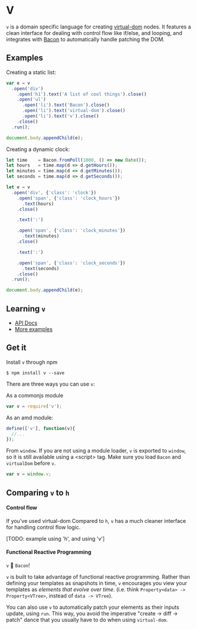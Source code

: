 # V

`v` is a domain specific language for creating [virtual-dom](https://github.com/Matt-Esch/virtual-dom) nodes.
It features a clean interface for dealing with control flow like if/else, and looping,
and integrates with [Bacon](https://github.com/baconjs/bacon.js) to automatically handle patching the DOM.


## Examples

Creating a static list:
```javascript
var e = v
  .open('div')
    .open('h1').text('A list of cool things').close()
    .open('ul')
      .open('li').text('Bacon').close()
      .open('li').text('virtual-dom').close()
      .open('li').text('v').close()
    .close()
  .run();

document.body.appendChild(e);
```

Creating a dynamic clock:
```javascript
let time    = Bacon.fromPoll(1000, () => new Date());
let hours   = time.map(d => d.getHours());
let minutes = time.map(d => d.getMinutes());
let seconds = time.map(d => d.getSeconds());

let e = v
  .open('div', {'class': 'clock'})
    .open('span', {'class': 'clock_hours'})
      .text(hours)
    .close()

    .text(':')

    .open('span', {'class': 'clock_minutes'})
      .text(minutes)
    .close()

    .text(':')

    .open('span', {'class': 'clock_seconds'})
      .text(seconds)
    .close()
  .run();

document.body.appendChild(e);
```


## Learning `v`

* [API Docs](docs/api.md)
* [More examples](examples)


## Get it
Install `v` through npm
```
$ npm install v --save
```

There are three ways you can use `v`:

As a commonjs module
```javascript
var v = require('v');
```

As an amd module:
```javascript
define(['v'], function(v){
  //...
});
```

From `window`. If you are not using a module loader, `v` is exported to `window`, so it is still available using a &lt;script&gt; tag. Make sure you load `Bacon` and `virtualDom` before `v`.
```javascript
var v = window.v;
```


## Comparing `v` to `h`

#### Control flow
If you've used virtual-dom
Compared to `h`, `v` has a much cleaner interface for handling control flow logic.

[TODO: example using 'h', and using 'v']

#### Functional Reactive Programming
`v` 💖 `Bacon`!

`v` is built to take advantage of functional reactive programming.
Rather than defining your templates as snapshots in time, `v` encourages you view your templates as *elements that evolve over time*. (i.e. think `Property<data> -> Property<VTree>`, instead of `data -> VTree`).

You can also use `v` to automatically patch your elements as their inputs update, using `run`.
This way, you avoid the imperative "create -> diff -> patch" dance that you usually have to do when using `virtual-dom`.
